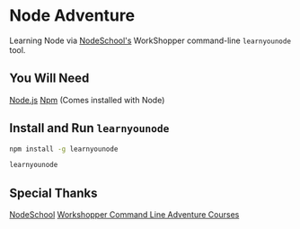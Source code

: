 # Node Adventure

Learning Node via [NodeSchool's](https://nodeschool.io) WorkShopper command-line `learnyounode` tool.

## You Will Need

[Node.js](https://nodejs.org)
[Npm](https://npmjs.org) (Comes installed with Node)

## Install and Run `learnyounode`

```bash
npm install -g learnyounode

learnyounode
```

## Special Thanks

[NodeSchool](https://nodeschool.io)
[Workshopper Command Line Adventure Courses](https://github.com/workshopper)
